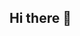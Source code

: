 ## Hi there 👋

<!--
**MoLineTy19/MoLineTy19** is a ✨ _special_ ✨ repository because its `README.md` (this file) appears on your GitHub profile.

Here are some ideas to get you started:

- 🔭 I’m currently working on NakamaBot
- 🌱 I’m currently learning C#
- 💬 Ask me about how write bots
- 😄 Pronouns: He/His
- ⚡ Fun fact: A person sneezes at speeds of up to 160 km/h.
-->
